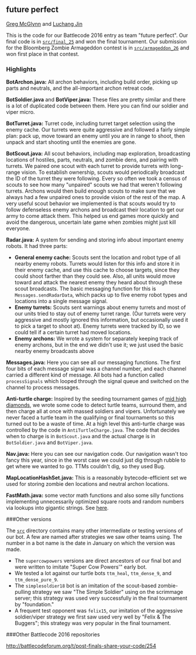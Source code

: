 ## future perfect
[Greg McGlynn](https://github.com/TheDuck314) and [Luchang Jin](https://github.com/waterret)

This is the code for our Battlecode 2016 entry as team "future perfect". Our final code is in [`src/final_25`](src/final_25) and won the final tournament. Our submission for the Bloomberg Zombie Armageddon contest is in [`src/armageddon_26`](src_armageddon_26) and won first place in that contest.

### Highlights

**BotArchon.java:** All archon behaviors, including build order, picking up parts and neutrals, and the all-important archon retreat code.

**BotSoldier.java** and **BotViper.java:** These files are pretty similar and there is a lot of duplicated code between them. Here you can find our soldier and viper micro.

**BotTurret.java:** Turret code, including turret target selection using the enemy cache. Our turrets were quite aggressive and followed a fairly simple plan: pack up, move toward an enemy until you are in range to shoot, then unpack and start shooting until the enemies are gone.

**BotScout.java:** All scout behaviors, including map exploration, broadcasting locations of hostiles, parts, neutrals, and zombie dens, and pairing with turrets. We paired one scout with each turret to provide turrets with long-range vision. To establish ownership, scouts would periodically broadcast the ID of the turret they were following. Every so often we took a census of scouts to see how many "unpaired" scouts we had that weren't following turrets. Archons would then build enough scouts to make sure that we always had a few unpaired ones to provide vision of the rest of the map. A very useful scout behavior we implemented is that scouts would try to follow defenseless enemy archons and broadcast their location to get our army to come attack them. This helped us end games more quickly and avoid the dangerous, uncertain late game when zombies might just kill everyone.

**Radar.java:** A system for sending and storing info about important enemy robots. It had three parts:
- **General enemy cache:** Scouts sent the location and robot type of all nearby enemy robots. Turrets would listen for this info and store it in their enemy cache, and use this cache to choose targets, since they could shoot farther than they could see. Also, all units would move toward and attack the nearest enemy they heard about through these scout broadcasts. The basic messaging function for this is `Messages.sendRadarData`, which packs up to five enemy robot types and locations into a single message signal.
- **Enemy turrets:** Scouts sent warnings about enemy turrets and most of our units tried to stay out of enemy turret range. (Our turrets were very aggressive and mostly ignored this information, but occasionally used it to pick a target to shoot at). Enemy turrets were tracked by ID, so we could tell if a certain turret had moved locations.
- **Enemy archons:** We wrote a system for separately keeping track of enemy archons, but in the end we didn't use it; we just used the basic nearby enemy broadcasts above

**Messages.java:** Here you can see all our messaging functions. The first four bits of each message signal was a channel number, and each channel carried a different kind of message. All bots had a function called `processSignals` which looped through the signal queue and switched on the channel to process messages.

**Anti-turtle charge:** Inspired by the seeding tournament games of [mid high diamonds](https://bitbucket.org/maxnelso/battlecode2016), we wrote some code to detect turtle teams, surround them, and then charge all at once with massed soldiers and vipers. Unfortunately we never faced a turtle team in the qualifying or final tournaments so this turned out to be a waste of time. At a high level this anti-turtle charge was controlled by the code in `AntiTurtleCharge.java`. The code that decides when to charge is in `BotScout.java` and the actual charge is in `BotSoldier.java` and `BotViper.java`.

**Nav.java:** Here you can see our navigation code. Our navigation wasn't too fancy this year, since in the worst case we could just dig through rubble to get where we wanted to go. TTMs couldn't dig, so they used Bug.

**MapLocationHashSet.java:** This is a reasonably bytecode-efficient set we used for storing zombie den locations and neutral archon locations.

**FastMath.java:** some vector math functions and also some silly functions implementing unnecessarily optimized square roots and random numbers via lookups into gigantic strings. See [here](http://www.anatid.net/2015/12/battlecode-idioms.html).

###Other versions

The [`src`](src) directory contains many other intermediate or testing versions of our bot. A few are named after strategies we saw other teams using. The number in a bot name is the date in January on which the version was made. 

* The `supercowpowers` versions are direct ancestors of our final bot and were written to imitate "Super Cow Powers'" early bot. 
* We tested a lot against our turtle bots `ttm_heal`, `ttm_dense_9`, and `ttm_dense_pure_9`. 
* The `simplesoldier18` bot is an imitation of the scout-based zombie-pulling strategy we saw "The Simple Soldier" using on the scrimmage server; this strategy was used very successfully in the final tournament by "foundation." 
* A frequent test opponent was `felix15`, our imitation of the aggressive soldier/viper strategy we first saw used very well by "Felix & The Buggers"; this strategy was very popular in the final tournament. 

###Other Battlecode 2016 repositories

http://battlecodeforum.org/t/post-finals-share-your-code/254
